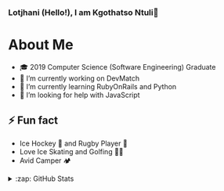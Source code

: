### Lotjhani (Hello!), I am Kgothatso Ntuli👋

# About Me

- 🎓 2019 Computer Science (Software Engineering) Graduate 
- 🔭 I’m currently working on DevMatch
- 🌱 I’m currently learning RubyOnRails and Python
- 🤔 I’m looking for help with JavaScript


## ⚡ Fun fact
* Ice Hockey 🏒 and Rugby Player 🏉
* Love Ice Skating and Golfing 🏌🏿‍
* Avid Camper 🏕️

<details>
  <summary>:zap: GitHub Stats</summary>

  [![Kgothatso's github stats](https://github-readme-stats.vercel.app/api?username=KgothatsoN)](https://github.com/KgothatsoN/github-readme-stats)

</details>
